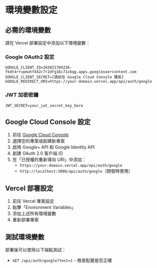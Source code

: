 # 環境變數設定

## 必需的環境變數

請在 Vercel 部署設定中添加以下環境變數：

### Google OAuth2 設定
```
GOOGLE_CLIENT_ID=265821704236-fkdt4rrvpmuhf442c7r2dfg16i71c6qg.apps.googleusercontent.com
GOOGLE_CLIENT_SECRET=[請前往 Google Cloud Console 獲取]
GOOGLE_REDIRECT_URI=https://your-domain.vercel.app/api/auth/google
```

### JWT 加密密鑰
```
JWT_SECRET=your_jwt_secret_key_here
```

## Google Cloud Console 設定

1. 前往 [Google Cloud Console](https://console.cloud.google.com/)
2. 選擇您的專案或創建新專案
3. 啟用 Google+ API 和 Google Identity API
4. 創建 OAuth 2.0 客戶端 ID
5. 在「已授權的重新導向 URI」中添加：
   - `https://your-domain.vercel.app/api/auth/google`
   - `http://localhost:3000/api/auth/google`（開發時使用）

## Vercel 部署設定

1. 前往 Vercel 專案設定
2. 點擊「Environment Variables」
3. 添加上述所有環境變數
4. 重新部署專案

## 測試環境變數

部署後可以使用以下端點測試：
- `GET /api/auth/google?test=1` - 檢查配置是否正確
